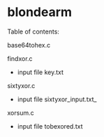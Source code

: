 blondearm
=========

Table of contents:

base64tohex.c

findxor.c

- input file key.txt

sixtyxor.c

- input file sixtyxor_input.txt_

xorsum.c

- input file tobexored.txt


